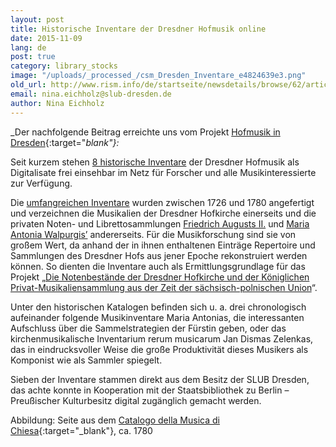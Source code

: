 ```yaml
---
layout: post
title: Historische Inventare der Dresdner Hofmusik online
date: 2015-11-09
lang: de
post: true
category: library_stocks
image: "/uploads/_processed_/csm_Dresden_Inventare_e4824639e3.png"
old_url: http://www.rism.info/de/startseite/newsdetails/browse/62/article/64/historical-inventories-of-music-online.html
email: nina.eichholz@slub-dresden.de
author: Nina Eichholz
---
```



_Der nachfolgende Beitrag erreichte uns vom Projekt [Hofmusik in Dresden](https://hofmusik.slub-dresden.de/news/details/single/historische-inventare-online/){:target="_blank"}:_

Seit kurzem stehen [8 historische Inventare](https://hofmusik.slub-dresden.de/themen/hofkirche-koenigliche-privat-musikaliensammlung/historische-kataloge-und-altsignaturen/#c37043) der Dresdner Hofmusik als Digitalisate frei einsehbar im Netz für Forscher und alle Musikinteressierte zur Verfügung.

Die [umfangreichen Inventare](https://hofmusik.slub-dresden.de/themen/hofkirche-koenigliche-privat-musikaliensammlung/historische-kataloge-und-altsignaturen/) wurden zwischen 1726 und 1780 angefertigt und verzeichnen die Musikalien der Dresdner Hofkirche einerseits und die privaten Noten- und Librettosammlungen [Friedrich Augusts II.](https://de.wikipedia.org/wiki/August_III._%28Polen%29 "Friedrich August II. / August III.") und [Maria Antonia Walpurgis’](https://de.wikipedia.org/wiki/Maria_Antonia_von_Bayern "Maria Antonia Walpurgis") andererseits. Für die Musikforschung sind sie von großem Wert, da anhand der in ihnen enthaltenen Einträge Repertoire und Sammlungen des Dresdner Hofs aus jener Epoche rekonstruiert werden können. So dienten die Inventare auch als Ermittlungsgrundlage für das Projekt „[Die Notenbestände der Dresdner Hofkirche und der Königlichen Privat-Musikaliensammlung aus der Zeit der sächsisch-polnischen Union](https://hofmusik.slub-dresden.de/themen/hofkirche-koenigliche-privat-musikaliensammlung/)“.

Unter den historischen Katalogen befinden sich u. a. drei chronologisch aufeinander folgende Musikinventare Maria Antonias, die interessanten Aufschluss über die Sammelstrategien der Fürstin geben, oder das kirchenmusikalische Inventarium rerum musicarum Jan Dismas Zelenkas, das in eindrucksvoller Weise die große Produktivität dieses Musikers als Komponist wie als Sammler spiegelt.

Sieben der Inventare stammen direkt aus dem Besitz der SLUB Dresden, das achte konnte in Kooperation mit der Staatsbibliothek zu Berlin – Preußischer Kulturbesitz digital zugänglich gemacht werden.

Abbildung: Seite aus dem [Catalogo della Musica di Chiesa](http://digital.slub-dresden.de/id425373169){:target="_blank"}, ca. 1780



<script type="text/javascript">var switchTo5x=true;</script><script type="text/javascript" src="http://w.sharethis.com/button/buttons.js"></script><script type="text/javascript">stLight.options({publisher: "9b601438-1ce1-49d8-bfd7-9cff5df54c17", doNotHash: false, doNotCopy: false, hashAddressBar: false});</script>